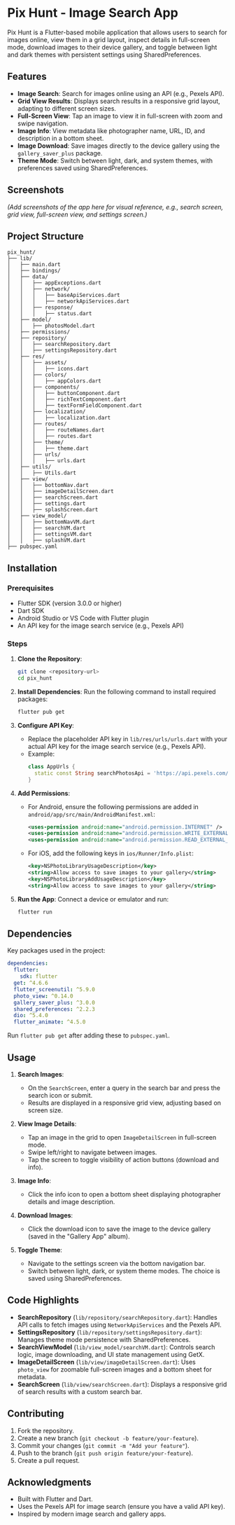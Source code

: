 # Pix Hunt - Image Search App

Pix Hunt is a Flutter-based mobile application that allows users to search for images online, view them in a grid layout, inspect details in full-screen mode, download images to their device gallery, and toggle between light and dark themes with persistent settings using SharedPreferences.

## Features

- **Image Search**: Search for images online using an API (e.g., Pexels API).
- **Grid View Results**: Displays search results in a responsive grid layout, adapting to different screen sizes.
- **Full-Screen View**: Tap an image to view it in full-screen with zoom and swipe navigation.
- **Image Info**: View metadata like photographer name, URL, ID, and description in a bottom sheet.
- **Image Download**: Save images directly to the device gallery using the `gallery_saver_plus` package.
- **Theme Mode**: Switch between light, dark, and system themes, with preferences saved using SharedPreferences.

## Screenshots

*(Add screenshots of the app here for visual reference, e.g., search screen, grid view, full-screen view, and settings screen.)*

## Project Structure

```
pix_hunt/
├── lib/
│   ├── main.dart
│   ├── bindings/
│   ├── data/
│   │   ├── appExceptions.dart
│   │   ├── network/
│   │   │   ├── baseApiServices.dart
│   │   │   ├── networkApiServices.dart
│   │   ├── response/
│   │   │   ├── status.dart
│   ├── model/
│   │   ├── photosModel.dart
│   ├── permissions/
│   ├── repository/
│   │   ├── searchRepository.dart
│   │   ├── settingsRepository.dart
│   ├── res/
│   │   ├── assets/
│   │   │   ├── icons.dart
│   │   ├── colors/
│   │   │   ├── appColors.dart
│   │   ├── components/
│   │   │   ├── buttonComponent.dart
│   │   │   ├── richTextComponent.dart
│   │   │   ├── textFormFieldComponent.dart
│   │   ├── localization/
│   │   │   ├── localization.dart
│   │   ├── routes/
│   │   │   ├── routeNames.dart
│   │   │   ├── routes.dart
│   │   ├── theme/
│   │   │   ├── theme.dart
│   │   ├── urls/
│   │   │   ├── urls.dart
│   ├── utils/
│   │   ├── Utils.dart
│   ├── view/
│   │   ├── bottomNav.dart
│   │   ├── imageDetailScreen.dart
│   │   ├── searchScreen.dart
│   │   ├── settings.dart
│   │   ├── splashScreen.dart
│   ├── view_model/
│   │   ├── bottomNavVM.dart
│   │   ├── searchVM.dart
│   │   ├── settingsVM.dart
│   │   ├── splashVM.dart
├── pubspec.yaml
```

## Installation

### Prerequisites
- Flutter SDK (version 3.0.0 or higher)
- Dart SDK
- Android Studio or VS Code with Flutter plugin
- An API key for the image search service (e.g., Pexels API)

### Steps
1. **Clone the Repository**:
   ```bash
   git clone <repository-url>
   cd pix_hunt
   ```

2. **Install Dependencies**:
   Run the following command to install required packages:
   ```bash
   flutter pub get
   ```

3. **Configure API Key**:
    - Replace the placeholder API key in `lib/res/urls/urls.dart` with your actual API key for the image search service (e.g., Pexels API).
    - Example:
      ```dart
      class AppUrls {
        static const String searchPhotosApi = 'https://api.pexels.com/v1/search?query=';
      }
      ```

4. **Add Permissions**:
    - For Android, ensure the following permissions are added in `android/app/src/main/AndroidManifest.xml`:
      ```xml
      <uses-permission android:name="android.permission.INTERNET" />
      <uses-permission android:name="android.permission.WRITE_EXTERNAL_STORAGE" />
      <uses-permission android:name="android.permission.READ_EXTERNAL_STORAGE" />
      ```
    - For iOS, add the following keys in `ios/Runner/Info.plist`:
      ```xml
      <key>NSPhotoLibraryUsageDescription</key>
      <string>Allow access to save images to your gallery</string>
      <key>NSPhotoLibraryAddUsageDescription</key>
      <string>Allow access to save images to your gallery</string>
      ```

5. **Run the App**:
   Connect a device or emulator and run:
   ```bash
   flutter run
   ```

## Dependencies
Key packages used in the project:
```yaml
dependencies:
  flutter:
    sdk: flutter
  get: ^4.6.6
  flutter_screenutil: ^5.9.0
  photo_view: ^0.14.0
  gallery_saver_plus: ^3.0.0
  shared_preferences: ^2.2.3
  dio: ^5.4.0
  flutter_animate: ^4.5.0
```

Run `flutter pub get` after adding these to `pubspec.yaml`.

## Usage

1. **Search Images**:
    - On the `SearchScreen`, enter a query in the search bar and press the search icon or submit.
    - Results are displayed in a responsive grid view, adjusting based on screen size.

2. **View Image Details**:
    - Tap an image in the grid to open `ImageDetailScreen` in full-screen mode.
    - Swipe left/right to navigate between images.
    - Tap the screen to toggle visibility of action buttons (download and info).

3. **Image Info**:
    - Click the info icon to open a bottom sheet displaying photographer details and image description.

4. **Download Images**:
    - Click the download icon to save the image to the device gallery (saved in the "Gallery App" album).

5. **Toggle Theme**:
    - Navigate to the settings screen via the bottom navigation bar.
    - Switch between light, dark, or system theme modes. The choice is saved using SharedPreferences.

## Code Highlights

- **SearchRepository** (`lib/repository/searchRepository.dart`): Handles API calls to fetch images using `NetworkApiServices` and the Pexels API.
- **SettingsRepository** (`lib/repository/settingsRepository.dart`): Manages theme mode persistence with SharedPreferences.
- **SearchViewModel** (`lib/view_model/searchVM.dart`): Controls search logic, image downloading, and UI state management using GetX.
- **ImageDetailScreen** (`lib/view/imageDetailScreen.dart`): Uses `photo_view` for zoomable full-screen images and a bottom sheet for metadata.
- **SearchScreen** (`lib/view/searchScreen.dart`): Displays a responsive grid of search results with a custom search bar.

## Contributing
1. Fork the repository.
2. Create a new branch (`git checkout -b feature/your-feature`).
3. Commit your changes (`git commit -m "Add your feature"`).
4. Push to the branch (`git push origin feature/your-feature`).
5. Create a pull request.

## Acknowledgments
- Built with Flutter and Dart.
- Uses the Pexels API for image search (ensure you have a valid API key).
- Inspired by modern image search and gallery apps.
